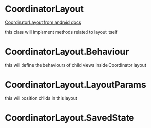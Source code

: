 # CoordinatorLayout

[CoordinatorLayout from android docs](https://developer.android.com/reference/androidx/coordinatorlayout/widget/CoordinatorLayout)

this class will implement methods related to layout itself

# CoordinatorLayout.Behaviour

this will define the behaviours of child views inside Coordinator layout


# CoordinatorLayout.LayoutParams

this will position childs in this layout


# CoordinatorLayout.SavedState

